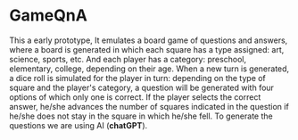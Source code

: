 # GameQnA

This a early prototype, It emulates a board game of questions and answers, where a board is generated in which each square has a type assigned: art, science, sports, etc. And each player has a category: preschool, elementary, college, depending on their age. 
When a new turn is generated, a dice roll is simulated for the player in turn: depending on the type of square and the player's category, a question will be generated with four options of which only one is correct. If the player selects the correct answer, he/she advances the number of squares indicated in the question if he/she does not stay in the square in which he/she fell.
To generate the questions we are using AI (**chatGPT**).